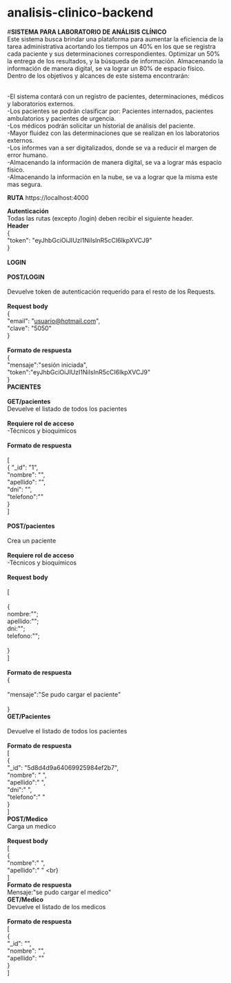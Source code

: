 # analisis-clinico-backend 
#**SISTEMA PARA LABORATORIO DE ANÁLISIS CLÍNICO**
<br>Este sistema busca brindar una plataforma para aumentar la eficiencia de la tarea administrativa acortando los tiempos un 40% en los que
se registra cada paciente y sus determinaciones correspondientes. Optimizar un 50% la entrega de los resultados, y la búsqueda de información. Almacenando la información de manera digital, se va lograr un 80% de espacio físico.<br>Dentro de los objetivos y alcances de este sistema encontrarán:

<br>-El sistema contará con un registro de pacientes, determinaciones, médicos y laboratorios externos.
<br>-Los pacientes se podrán clasificar por: Pacientes internados, pacientes ambulatorios y pacientes de urgencia.
<br>-Los médicos podrán solicitar un historial de análisis del paciente.
<br>-Mayor fluidez con las determinaciones que se realizan en los laboratorios externos.
<br>-Los informes van a ser digitalizados, donde se va a reducir el margen de error humano.
<br>-Almacenando la información de manera digital, se va a lograr más espacio físico.
<br>-Almacenando la información en la nube, se va a lograr que la misma este mas segura.

**RUTA** https://localhost:4000

**Autenticación**
<br>Todas las rutas (excepto /login) deben recibir el siguiente header.
<br>**Header**<br>
{ 
<br>"token": "eyJhbGciOiJIUzI1NiIsInR5cCI6IkpXVCJ9" <br>
}<br>
<br>**LOGIN**<br>
<br>**POST/LOGIN**<br>
<br>Devuelve token de autenticación requerido para el resto de los Requests.
<br>
<br>**Request body**
<br>{
	<br>"email": "usuario@hotmail.com",
	<br>"clave": "5050"
<br>}
<br>
<br>**Formato de respuesta**
<br>{
<br>"mensaje":"sesión iniciada",
<br>"token":"eyJhbGciOiJIUzI1NiIsInR5cCI6IkpXVCJ9"
<br>}
<br>**PACIENTES**<br>
<br>**GET/pacientes**
<br>Devuelve el listado de todos los pacientes<br>
<br>**Requiere rol de acceso**<br>
-Técnicos y bioquimicos<br>
<br>**Formato de respuesta**<br>
<br>[
   <br>{
        "_id": "1",<br>
        "nombre": "",<br>
        "apellido": "",<br>
        "dni": "",<br>
        "telefono":"" <br>
    }<br>
]<br>
<br>**POST/pacientes**<br>
<br>Crea un paciente<br>
<br>**Requiere rol de acceso**<br>
-Técnicos y bioquímicos<br>
<br>**Request body**<br>
<br>[<br>
<br>{<br>
nombre:"";<br>
apellido:"";<br>
dni:"";<br>
telefono:"";<br>
<br>}<br>
]<br>
<br>**Formato de respuesta**
<br>{<br>
<br>"mensaje":"Se pudo cargar el paciente"<br>
<br>}
<br>**GET/Pacientes**<br>
<br>Devuelve el listado de todos los pacientes<br>
<br>**Formato de respuesta**
<br>[
<br>{
        <br>"_id": "5d8d4d9a64069925984ef2b7",
        <br>"nombre": " ",
        <br>"apellido":" ",
        <br>"dni":" ",
        <br>"telefono":" "
    <br>}
    <br>]
<br>**POST/Medico**
<br>Carga un medico
<br><br>**Request body**
<br>[
<br>{
<br>"nombre":" ",
<br>"apellido":" "
<br}
<br>]
<br>**Formato de respuesta**
<br>Mensaje:"se pudo cargar el medico"
<br>**GET/Medico**
<br>Devuelve el listado de los medicos
<br><br> **Formato de respuesta**
<br>[
    <br>{
        <br>"_id": "",
        <br>"nombre": "",
        <br>"apellido": ""
    <br>}
<br>]




